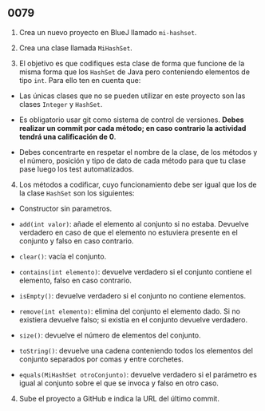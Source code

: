 ## 0079

1. Crea un nuevo proyecto en BlueJ llamado `mi-hashset`.

2. Crea una clase llamada `MiHashSet`.

3. El objetivo es que codifiques esta clase de forma que funcione de la misma forma que los `HashSet` de Java pero conteniendo elementos de tipo `int`. Para ello ten en cuenta que:

  - Las únicas clases que no se pueden utilizar en este proyecto son las clases `Integer` y `HashSet`.
  
  - Es obligatorio usar git como sistema de control de versiones. __Debes realizar un commit por cada método; en caso contrario la actividad tendrá una calificación de 0__.
  
  - Debes concentrarte en respetar el nombre de la clase, de los métodos y el número, posición y tipo de dato de cada método para que tu clase pase luego los test automatizados.
  
4. Los métodos a codificar, cuyo funcionamiento debe ser igual que los de la clase `HashSet` son los siguientes:

  - Constructor sin parametros.
  
  - `add(int valor)`: añade el elemento al conjunto si no estaba. Devuelve verdadero en caso de que el elemento no estuviera presente en el conjunto y falso en caso contrario.
  
  - `clear()`: vacía el conjunto.
  
  - `contains(int elemento)`: devuelve verdadero si el conjunto contiene el elemento, falso en caso contrario.
  
  - `isEmpty()`: devuelve verdadero si el conjunto no contiene elementos.
  
  - `remove(int elemento)`: elimina del conjunto el elemento dado. Si no existiera devuelve falso; si existía en el conjunto devuelve verdadero.
  
  - `size()`: devuelve el número de elementos del conjunto.
  
  - `toString()`: devuelve una cadena conteniendo todos los elementos del conjunto separados por comas y entre corchetes.
  - `equals(MiHashSet otroConjunto)`: devuelve verdadero si el parámetro es igual al conjunto sobre el que se invoca y falso en otro caso.

4. Sube el proyecto a GitHub e indica la URL del último commit.
